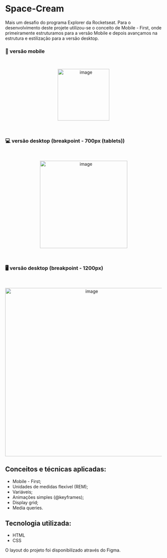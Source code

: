 # Space-Cream

Mais um desafio do programa Explorer da Rocketseat. Para o desenvolvimento deste projete utilizou-se o conceito de Mobile - First, onde primeiramente estruturamos para a versão Mobile 
e depois avançamos na estrutura e estilização para a versão desktop.

###  :iphone: versão mobile
</br>
<p align = center>
<img width="166" alt="image" src="https://user-images.githubusercontent.com/86054136/164908991-ca45468a-b328-46dd-b008-99de48c815b1.png">
 </p>
 </br>

### :computer: versão desktop (breakpoint - 700px (tablets))
</br>
<p align = center>
<img width="281" alt="image" src="https://user-images.githubusercontent.com/86054136/164909114-09d34cda-c2a5-45b2-9b4a-84ed2dde8071.png">
 </p>
 </br>


### :desktop_computer: versão desktop (breakpoint - 1200px)
</br>
<p align = center>
<img width="541" alt="image" src="https://user-images.githubusercontent.com/86054136/164909174-7a20c60b-33dd-49f8-85ec-5028f2a9ceb7.png">
</p>

## Conceitos e técnicas aplicadas:

* Mobile - First;
* Unidades de medidas flexível (REM);
* Variáveis;
* Animações simples (@keyframes);
* Display grid;
* Media queries.

## Tecnologia utilizada:

* HTML
* CSS

O layout do projeto foi disponibilizado através do Figma.
